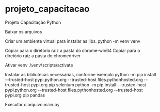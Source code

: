 # projeto_capacitacao
Projeto Capacitação Python

Baixar os arquivos

Criar um ambiente virtual para instalar as libs.
python -m venv venv

Copiar para o diretório raiz a pasta do chrome-win64
Copiar para o diretório raiz a pasta do chromedriver

Ativar venv
.\venv\scripts\activate

Instalar as bibliotecas necessárias, conforme exemplo
python -m pip install --trusted-host pypi.python.org --trusted-host files.pythonhosted.org --trusted-host pypi.org pip selenium
python -m pip install --trusted-host pypi.python.org --trusted-host files.pythonhosted.org --trusted-host pypi.org pip pandas

Executar o arquivo main.py
